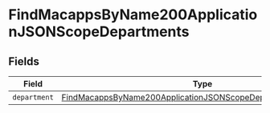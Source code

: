 # FindMacappsByName200ApplicationJSONScopeDepartments


## Fields

| Field                                                                                                                                                     | Type                                                                                                                                                      | Required                                                                                                                                                  | Description                                                                                                                                               |
| --------------------------------------------------------------------------------------------------------------------------------------------------------- | --------------------------------------------------------------------------------------------------------------------------------------------------------- | --------------------------------------------------------------------------------------------------------------------------------------------------------- | --------------------------------------------------------------------------------------------------------------------------------------------------------- |
| `department`                                                                                                                                              | [FindMacappsByName200ApplicationJSONScopeDepartmentsDepartment](../../models/operations/findmacappsbyname200applicationjsonscopedepartmentsdepartment.md) | :heavy_minus_sign:                                                                                                                                        | N/A                                                                                                                                                       |